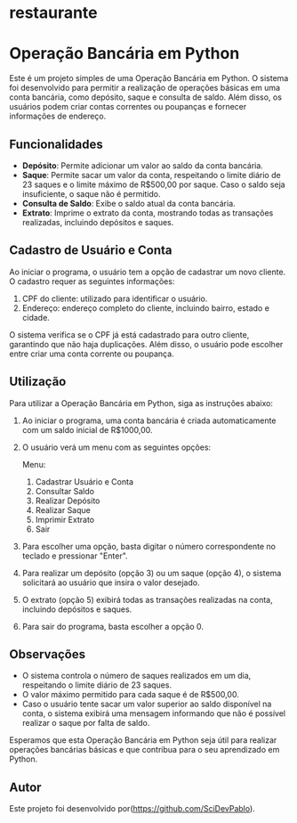 # restaurante
 # Operação Bancária em Python

Este é um projeto simples de uma Operação Bancária em Python. O sistema foi desenvolvido para permitir a realização de operações básicas em uma conta bancária, como depósito, saque e consulta de saldo. Além disso, os usuários podem criar contas correntes ou poupanças e fornecer informações de endereço.

## Funcionalidades

- **Depósito**: Permite adicionar um valor ao saldo da conta bancária.
- **Saque**: Permite sacar um valor da conta, respeitando o limite diário de 23 saques e o limite máximo de R$500,00 por saque. Caso o saldo seja insuficiente, o saque não é permitido.
- **Consulta de Saldo**: Exibe o saldo atual da conta bancária.
- **Extrato**: Imprime o extrato da conta, mostrando todas as transações realizadas, incluindo depósitos e saques.

## Cadastro de Usuário e Conta

Ao iniciar o programa, o usuário tem a opção de cadastrar um novo cliente. O cadastro requer as seguintes informações:

1. CPF do cliente: utilizado para identificar o usuário.
2. Endereço: endereço completo do cliente, incluindo bairro, estado e cidade.

O sistema verifica se o CPF já está cadastrado para outro cliente, garantindo que não haja duplicações. Além disso, o usuário pode escolher entre criar uma conta corrente ou poupança.

## Utilização

Para utilizar a Operação Bancária em Python, siga as instruções abaixo:

1. Ao iniciar o programa, uma conta bancária é criada automaticamente com um saldo inicial de R$1000,00.

2. O usuário verá um menu com as seguintes opções:

   Menu:

   1. Cadastrar Usuário e Conta
   2. Consultar Saldo
   3. Realizar Depósito
   4. Realizar Saque
   5. Imprimir Extrato
   0. Sair

3. Para escolher uma opção, basta digitar o número correspondente no teclado e pressionar "Enter".

4. Para realizar um depósito (opção 3) ou um saque (opção 4), o sistema solicitará ao usuário que insira o valor desejado.

5. O extrato (opção 5) exibirá todas as transações realizadas na conta, incluindo depósitos e saques.

6. Para sair do programa, basta escolher a opção 0.

## Observações

- O sistema controla o número de saques realizados em um dia, respeitando o limite diário de 23 saques.
- O valor máximo permitido para cada saque é de R$500,00.
- Caso o usuário tente sacar um valor superior ao saldo disponível na conta, o sistema exibirá uma mensagem informando que não é possível realizar o saque por falta de saldo.

Esperamos que esta Operação Bancária em Python seja útil para realizar operações bancárias básicas e que contribua para o seu aprendizado em Python.

## Autor

Este projeto foi desenvolvido por(https://github.com/SciDevPablo).

